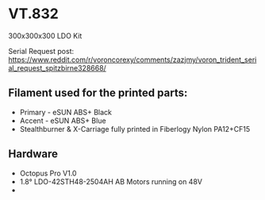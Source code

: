 # VT.832
300x300x300 LDO Kit

Serial Request post: https://www.reddit.com/r/voroncorexy/comments/zazjmy/voron_trident_serial_request_spitzbirne328668/

## Filament used for the printed parts:
* Primary - eSUN ABS+ Black
* Accent - eSUN ABS+ Blue
* Stealthburner & X-Carriage fully printed in Fiberlogy Nylon PA12+CF15

## Hardware 
* Octopus Pro V1.0
* 1.8° LDO-42STH48-2504AH AB Motors running on 48V
* 
